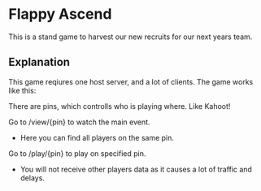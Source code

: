 # Flappy Ascend

This is a stand game to harvest our new recruits for our next years team.

## Explanation

This game reqiures one host server, and a lot of clients. The game works like this:

There are pins, which controlls who is playing where. Like Kahoot!

Go to /view/{pin} to watch the main event.
- Here you can find all players on the same pin.

Go to /play/{pin} to play on specified pin.
- You will not receive other players data as it causes a lot of traffic and delays.
